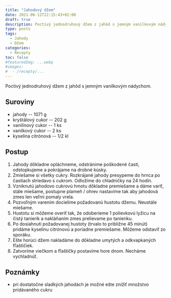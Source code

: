 ```yaml
---
title: "Jahodový džem"
date: 2021-06-12T22:15:43+02:00
draft: true
description: Poctivý jednodruhový džem z jahôd s jemným vanilkovým nádychom.
type: posts
tags:
  - Jahody
  - Džem
categories:
  - Recepty
toc: false
#featuredImg: ...webp
#images:
#  - /recepty/...
---
```


Poctivý jednodruhový džem z jahôd s jemným vanilkovým nádychom.

## Suroviny

- jahody -- 1071 g
- kryštálový cukor -- 202 g
- vanilínový cukor -- 1 ks
- vanilkový cukor -- 2 ks
- kyselina citrónová -- 1/2 kl

## Postup

1. Jahody dôkladne opláchneme, odstránime poškodené časti, odstopkujeme a pokrájame na drobné kúsky.
2. Zmiešame si všetky cukry. Rozkrájané jahody presypeme do hrnca po častiach striedavo s cukrom. Odložíme do chladničky na 24 hodín.
3. Vzniknutú jahodovo cukrovú hmotu dôkladne premiešame a dáme variť, stále miešame, postupne plameň / ohrev nastavíme tak aby jahodová zmes len veľmi pomaly vrela.
4. Pozvoľným varením docielime požadovanú hustotu džemu. Neustále miešame.
5. Hustotu si môžeme overiť tak, že odoberieme 1 polievkovú lyžicu na čistý tanierik a nakláňaním zmes prelievame po tanieriku.
6. Po dosiahnutí požadovanej hustoty (trvalo to približne 45 minút) pridáme kyselinu citrónovú a poriadne premiešame. Môžeme odstaviť zo sporáku.
7. Ešte horúci džem nakladáme do dôkladne umytých a odkvapkaných fľaštičiek.
8. Zatvoríme viečkom a fľaštičky postavíme hore dnom. Necháme vychladnúť.

## Poznámky

- pri dostatočne sladkých jahodách je možné ešte znížiť množstvo pridávaného cukru
